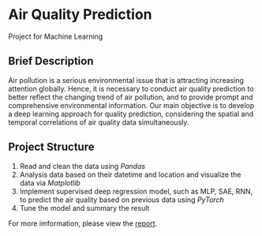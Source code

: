 # **Air Quality Prediction**

Project for Machine Learning

## **Brief Description**

Air pollution is a serious environmental issue that is attracting increasing attention globally. Hence, it is necessary to conduct air quality prediction to better reflect the changing trend of air pollution, and to provide prompt and comprehensive environmental information. Our main objective is to develop a deep learning approach for quality prediction, considering the spatial and temporal
correlations of air quality data simultaneously.

## **Project Structure**

1. Read and clean the data using *Pandas*
2. Analysis data based on their datetime and location and visualize the data via *Matplotlib*
3. Implement supervised deep regression model, such as MLP, SAE, RNN, to predict the air quality based on previous data using *PyTorch*
4. Tune the model and summary the result

For more imformation, please view the [report](Report.pdf).
